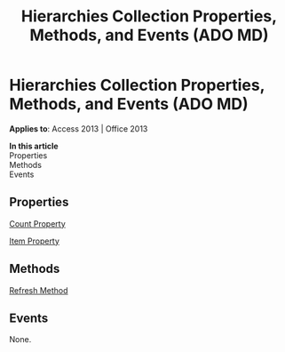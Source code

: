 ﻿---
title: Hierarchies Collection Properties, Methods, and Events (ADO MD)
TOCTitle: Hierarchies Collection Properties, Methods, and Events
ms:assetid: 6bd1df55-c35f-ae6c-75de-ecda0c9be82f
ms:mtpsurl: https://msdn.microsoft.com/en-us/library/JJ249423(v=office.15)
ms:contentKeyID: 48545458
ms.date: 09/18/2015
mtps_version: v=office.15
---

# Hierarchies Collection Properties, Methods, and Events (ADO MD)


**Applies to**: Access 2013 | Office 2013

**In this article**  
Properties  
Methods  
Events  

## Properties

[Count Property](count-property-ado.md)

[Item Property](item-property-ado.md)

## Methods

[Refresh Method](refresh-method-ado.md)

## Events

None.

